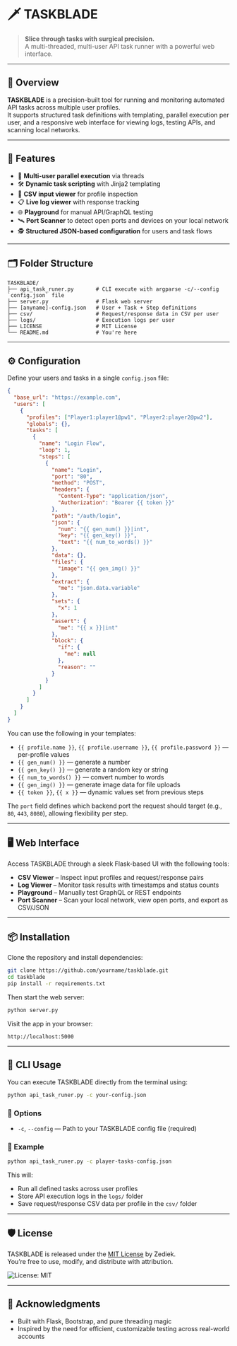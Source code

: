 # 🗡 TASKBLADE

> **Slice through tasks with surgical precision.**  
> A multi-threaded, multi-user API task runner with a powerful web interface.

---

## 📌 Overview

**TASKBLADE** is a precision-built tool for running and monitoring automated API tasks across multiple user profiles.  
It supports structured task definitions with templating, parallel execution per user, and a responsive web interface for viewing logs, testing APIs, and scanning local networks.

---

## 🚀 Features

- 🧠 **Multi-user parallel execution** via threads  
- 🛠 **Dynamic task scripting** with Jinja2 templating  
- 📂 **CSV input viewer** for profile inspection  
- 📋 **Live log viewer** with response tracking  
- 🌐 **Playground** for manual API/GraphQL testing  
- 🛰 **Port Scanner** to detect open ports and devices on your local network  
- 🕵️ **Structured JSON-based configuration** for users and task flows  

---

## 🗂 Folder Structure

```
TASKBLADE/
├── api_task_runer.py       # CLI execute with argparse -c/--config `config.json` file
├── server.py               # Flask web server
├── [anyname]-config.json   # User + Task + Step definitions
├── csv/                    # Request/response data in CSV per user
├── logs/                   # Execution logs per user
├── LICENSE                 # MIT License
└── README.md               # You're here
```

---

## ⚙️ Configuration

Define your users and tasks in a single `config.json` file:

```json
{
  "base_url": "https://example.com",
  "users": [
    {
      "profiles": ["Player1:player1@pw1", "Player2:player2@pw2"],
      "globals": {},
      "tasks": [
        {
          "name": "Login Flow",
          "loop": 1,
          "steps": [
            {
              "name": "Login",
              "port": "80",
              "method": "POST",
              "headers": {
                "Content-Type": "application/json",
                "Authorization": "Bearer {{ token }}"
              },
              "path": "/auth/login",
              "json": {
                "num": "{{ gen_num() }}|int",
                "key": "{{ gen_key() }}",
                "text": "{{ num_to_words() }}"
              },
              "data": {},
              "files": {
                "image": "{{ gen_img() }}"
              },
              "extract": {
                "me": "json.data.variable"
              },
              "sets": {
                "x": 1
              },
              "assert": {
                "me": "{{ x }}|int"
              },
              "block": {
                "if": {
                  "me": null
                },
                "reason": ""
              }
            }
          ]
        }
      ]
    }
  ]
}
```

You can use the following in your templates:
- `{{ profile.name }}`, `{{ profile.username }}`, `{{ profile.password }}` — per-profile values  
- `{{ gen_num() }}` — generate a number  
- `{{ gen_key() }}` — generate a random key or string  
- `{{ num_to_words() }}` — convert number to words  
- `{{ gen_img() }}` — generate image data for file uploads  
- `{{ token }}`, `{{ x }}` — dynamic values set from previous steps

The `port` field defines which backend port the request should target (e.g., `80`, `443`, `8080`), allowing flexibility per step.

---

## 🖥 Web Interface

Access TASKBLADE through a sleek Flask-based UI with the following tools:

- **CSV Viewer** – Inspect input profiles and request/response pairs  
- **Log Viewer** – Monitor task results with timestamps and status counts  
- **Playground** – Manually test GraphQL or REST endpoints  
- **Port Scanner** – Scan your local network, view open ports, and export as CSV/JSON  

---

## 📦 Installation

Clone the repository and install dependencies:

```bash
git clone https://github.com/yourname/taskblade.git
cd taskblade
pip install -r requirements.txt
```

Then start the web server:

```bash
python server.py
```

Visit the app in your browser:

```
http://localhost:5000
```

---

## 🧪 CLI Usage

You can execute TASKBLADE directly from the terminal using:

```bash
python api_task_runer.py -c your-config.json
```

### 🔧 Options

- `-c`, `--config` — Path to your TASKBLADE config file (required)

### 📝 Example

```bash
python api_task_runer.py -c player-tasks-config.json
```

This will:
- Run all defined tasks across user profiles
- Store API execution logs in the `logs/` folder
- Save request/response CSV data per profile in the `csv/` folder

---

## 🛡 License

TASKBLADE is released under the [MIT License](./LICENSE) by Zediek.  
You’re free to use, modify, and distribute with attribution.

![License: MIT](https://img.shields.io/badge/License-MIT-yellow.svg)

---

## 💬 Acknowledgments

- Built with Flask, Bootstrap, and pure threading magic  
- Inspired by the need for efficient, customizable testing across real-world accounts  
